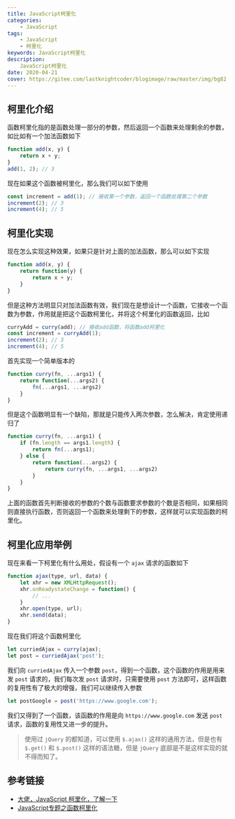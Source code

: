 ```yaml
---
title: JavaScript柯里化
categories: 
	- JavaScript
tags:
	- JavaScript
	- 柯里化
keywords: JavaScript柯里化
description:
    JavaScript柯里化
date: 2020-04-21
cover: https://gitee.com/lastknightcoder/blogimage/raw/master/img/bg82.png
---
```


## 柯里化介绍

函数柯里化指的是函数处理一部分的参数，然后返回一个函数来处理剩余的参数，如比如有一个加法函数如下

```javascript
function add(x, y) {
    return x + y;
}
add(1, 2); // 3
```

现在如果这个函数被柯里化，那么我们可以如下使用

```javascript
const increment = add(1); // 接收第一个参数，返回一个函数处理第二个参数
increment(2); // 3
increment(4); // 5
```

## 柯里化实现

现在怎么实现这种效果，如果只是针对上面的加法函数，那么可以如下实现

```javascript
function add(x, y) {
    return function(y) {
        return x + y;
    }
}
```

但是这种方法明显只对加法函数有效，我们现在是想设计一个函数，它接收一个函数为参数，作用就是把这个函数柯里化，并将这个柯里化的函数返回，比如

```javascript
curryAdd = curry(add); // 接收add函数，将函数add柯里化
const increment = curryAdd(1);
increment(2); // 3
increment(4); // 5
```

首先实现一个简单版本的

```javascript
function curry(fn, ...args1) {
    return function(...args2) {
        fn(...args1, ...args2)
    }
}
```

但是这个函数明显有一个缺陷，那就是只能传入两次参数，怎么解决，肯定使用递归了

```javascript
function curry(fn, ...args1) {
    if (fn.length == args1.length) {
        return fn(...args1);
    } else {
        return function(...args2) {
            return curry(fn, ...args1, ...args2)
        }
    }
}
```

上面的函数首先判断接收的参数的个数与函数要求参数的个数是否相同，如果相同则直接执行函数，否则返回一个函数来处理剩下的参数，这样就可以实现函数的柯里化。

## 柯里化应用举例

现在来看一下柯里化有什么用处，假设有一个 `ajax` 请求的函数如下

```javascript
function ajax(type, url, data) {
    let xhr = new XMLHttpRequest();
    xhr.onReadystateChange = function() {
        // ...
    }
    xhr.open(type, url);
    xhr.send(data);
}
```

现在我们将这个函数柯里化

```javascript
let curriedAjax = curry(ajax);
let post = curriedAjax('post');
```

我们向 `curriedAjax` 传入一个参数 `post`，得到一个函数，这个函数的作用是用来发 `post` 请求的，我们每次发 `post` 请求时，只需要使用 `post` 方法即可，这样函数的复用性有了极大的增强，我们可以继续传入参数

```javascript
let postGoogle = post('https://www.google.com');
```

我们又得到了一个函数，该函数的作用是向 `https://www.google.com` 发送 `post` 请求，函数的复用性又进一步的提升。

> 使用过 `jQuery` 的都知道，可以使用 `$.ajax()` 这样的通用方法，但是也有 `$.get()` 和 `$.post()` 这样的语法糖，但是 `jQuery` 底部是不是这样实现的就不得而知了。

## 参考链接

- [大佬，JavaScript 柯里化，了解一下](https://juejin.im/post/5af13664f265da0ba266efcf)
- [JavaScript专题之函数柯里化](https://github.com/mqyqingfeng/Blog/issues/42)